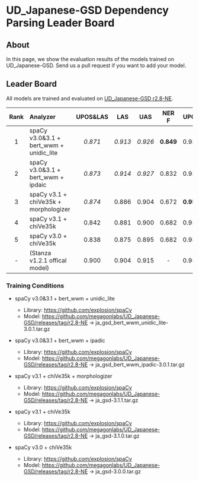# UD_Japanese-GSD Dependency Parsing Leader Board

## About
In this page, we show the evaluation results of the models trained on UD_Japanese-GSD.
Send us a pull request if you want to add your model.

## Leader Board

All models are trained and evaluated on [UD_Japanese-GSD r2.8-NE](https://github.com/megagonlabs/UD_Japanese-GSD/releases/tag/r2.8-NE).

|Rank| Analyzer                                | UPOS&LAS|   LAS   |   UAS   |  NER F  |  UPOS   | TOKENIZE|
|:---:|:--- |:---:|:---:|:---:|:---:|:---:|:---:|
|  1 | spaCy v3.0&3.1 + bert_wwm + unidic_lite | *0.871* | *0.913* | *0.926* |**0.849**|  0.934  |**0.981**|
|  2 | spaCy v3.0&3.1 + bert_wwm + ipdaic      | *0.873* | *0.914* | *0.927* |  0.832  |  0.934  |**0.981**|
|  3 | spaCy v3.1 + chiVe35k + morphologizer   | *0.874* |  0.886  |  0.904  |  0.672  |**0.955**|**0.981**|
|  4 | spaCy v3.1 + chiVe35k                   |  0.842  |  0.881  |  0.900  |  0.682  |  0.934  |**0.981**|
|  5 | spaCy v3.0 + chiVe35k                   |  0.838  |  0.875  |  0.895  |  0.682  |  0.934  |**0.981**|
|  - | (Stanza v1.2.1 offical model)           |  0.900  |  0.904  |  0.915  |    -    |  0.956  |  0.969  |

### Training Conditions

- spaCy v3.0&3.1 + bert_wwm + unidic_lite
  - Library: https://github.com/explosion/spaCy
  - Model: https://github.com/megagonlabs/UD_Japanese-GSD/releases/tag/r2.8-NE -> ja_gsd_bert_wwm_unidic_lite-3.0.1.tar.gz

- spaCy v3.0&3.1 + bert_wwm + ipadic
  - Library: https://github.com/explosion/spaCy
  - Model: https://github.com/megagonlabs/UD_Japanese-GSD/releases/tag/r2.8-NE -> ja_gsd_bert_wwm_ipadic-3.0.1.tar.gz

- spaCy v3.1 + chiVe35k + morphologizer
  - Library: https://github.com/explosion/spaCy
  - Model: https://github.com/megagonlabs/UD_Japanese-GSD/releases/tag/r2.8-NE -> ja_gsd-3.1.1.tar.gz

- spaCy v3.1 + chiVe35k
  - Library: https://github.com/explosion/spaCy
  - Model: https://github.com/megagonlabs/UD_Japanese-GSD/releases/tag/r2.8-NE -> ja_gsd-3.1.0.tar.gz

- spaCy v3.0 + chiVe35k
  - Library: https://github.com/explosion/spaCy
  - Model: https://github.com/megagonlabs/UD_Japanese-GSD/releases/tag/r2.8-NE -> ja_gsd-3.0.0.tar.gz
